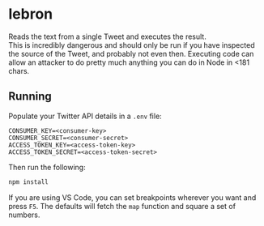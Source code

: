 # lebron

Reads the text from a single Tweet and executes the result.  
This is incredibly dangerous and should only be run if you have inspected the source of the Tweet, and probably not even then. Executing code can allow an attacker to do pretty much anything you can do in Node in <181 chars.

## Running

Populate your Twitter API details in a `.env` file:

```
CONSUMER_KEY=<consumer-key>
CONSUMER_SECRET=<consumer-secret>
ACCESS_TOKEN_KEY=<access-token-key>
ACCESS_TOKEN_SECRET=<access-token-secret>
```

Then run the following:

```bash
npm install
```

If you are using VS Code, you can set breakpoints wherever you want and press `F5`. The defaults will fetch the `map` function and square a set of numbers.
